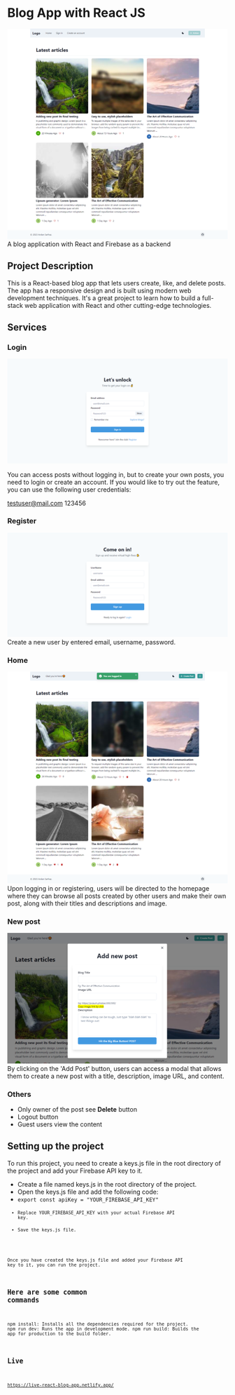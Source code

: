 # Blog App with React JS

![blog landing](./public/main-page.png)
A blog application with React and Firebase as a backend

## Project Description

This is a React-based blog app that lets users create, like, and delete posts. The app has a responsive design and is built using modern web development techniques. It's a great project to learn how to build a full-stack web application with React and other cutting-edge technologies.

## Services

### Login

![login](./public/login.png)

You can access posts without logging in, but to create your own posts, you need to login or create an account. If you would like to try out the feature, you can use the following user credentials:

testuser@mail.com
123456

### Register

![register](./public/register.png)
Create a new user by entered email, username, password.

### Home

![after login screen](./public/after-login.png)
Upon logging in or registering, users will be directed to the homepage where they can browse all posts created by other users and make their own post, along with their titles and descriptions and image.

### New post

![newpost](./public/create-new-post.png)
By clicking on the 'Add Post' button, users can access a modal that allows them to create a new post with a title, description, image URL, and content.

### Others

- Only owner of the post see <b>Delete</b> button
- Logout button
- Guest users view the content

## Setting up the project

To run this project, you need to create a keys.js file in the root directory of the project and add your Firebase API key to it.

- Create a file named keys.js in the root directory of the project.
- Open the keys.js file and add the following code:
- <code>export const apiKey = "YOUR_FIREBASE_API_KEY"<code/>
- Replace YOUR_FIREBASE_API_KEY with your actual Firebase API key.
- Save the keys.js file.

Once you have created the keys.js file and added your Firebase API key to it, you can run the project.

## Here are some common commands

npm install: Installs all the dependencies required for the project.
npm run dev: Runs the app in development mode.
npm run build: Builds the app for production to the build folder.

## Live

https://live-react-blog-app.netlify.app/
